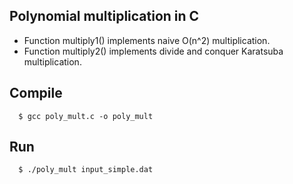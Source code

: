 ## Polynomial multiplication in C
- Function multiply1() implements naive O(n^2) multiplication.
- Function multiply2() implements divide and conquer Karatsuba multiplication.

## Compile

```
  $ gcc poly_mult.c -o poly_mult
```

## Run
```
  $ ./poly_mult input_simple.dat
```

